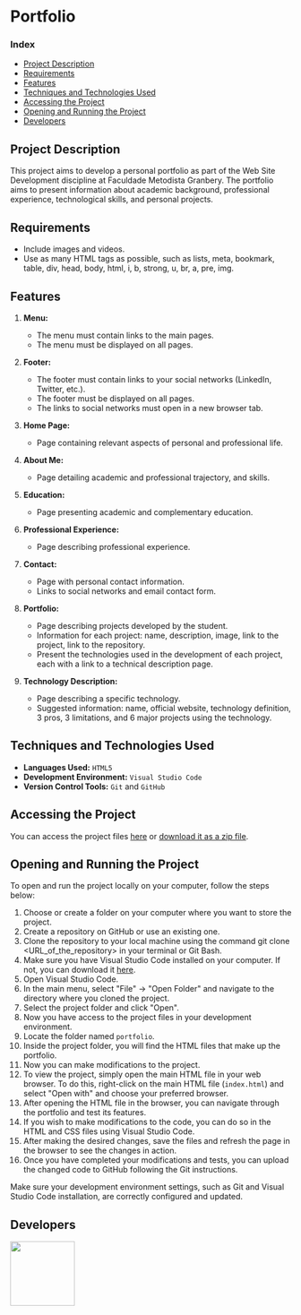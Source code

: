 # Portfolio

### Index

- [Project Description](#project-description)
- [Requirements](#requirements)
- [Features](#features)
- [Techniques and Technologies Used](#techniques-and-technologies-used)
- [Accessing the Project](#accessing-the-project)
- [Opening and Running the Project](#opening-and-running-the-project)
- [Developers](#developers)

## Project Description

This project aims to develop a personal portfolio as part of the Web Site Development discipline at Faculdade Metodista Granbery. The portfolio aims to present information about academic background, professional experience, technological skills, and personal projects.

## Requirements

- Include images and videos.
- Use as many HTML tags as possible, such as lists, meta, bookmark, table, div, head, body, html, i, b, strong, u, br, a, pre, img.

## Features

1. **Menu:**
   - The menu must contain links to the main pages.
   - The menu must be displayed on all pages.

2. **Footer:**
   - The footer must contain links to your social networks (LinkedIn, Twitter, etc.).
   - The footer must be displayed on all pages.
   - The links to social networks must open in a new browser tab.

3. **Home Page:**
   - Page containing relevant aspects of personal and professional life.

4. **About Me:**
   - Page detailing academic and professional trajectory, and skills.

5. **Education:**
   - Page presenting academic and complementary education.

6. **Professional Experience:**
   - Page describing professional experience.

7. **Contact:**
   - Page with personal contact information.
   - Links to social networks and email contact form.

8. **Portfolio:**
   - Page describing projects developed by the student.
   - Information for each project: name, description, image, link to the project, link to the repository.
   - Present the technologies used in the development of each project, each with a link to a technical description page.

9. **Technology Description:**
   - Page describing a specific technology.
   - Suggested information: name, official website, technology definition, 3 pros, 3 limitations, and 6 major projects using the technology.

## Techniques and Technologies Used

- **Languages Used:** ``HTML5``
- **Development Environment:** ``Visual Studio Code``
- **Version Control Tools:** ``Git`` and ``GitHub``

## Accessing the Project

You can access the project files [here](https://github.com/asergioscosta/portfolio-html/tree/main/portfolio) or [download it as a zip file](https://github.com/asergioscosta/portfolio-html/archive/refs/heads/main.zip).

## Opening and Running the Project

To open and run the project locally on your computer, follow the steps below:

1. Choose or create a folder on your computer where you want to store the project.
2. Create a repository on GitHub or use an existing one.
3. Clone the repository to your local machine using the command git clone <URL_of_the_repository> in your terminal or Git Bash.
4. Make sure you have Visual Studio Code installed on your computer. If not, you can download it [here](https://code.visualstudio.com/).
5. Open Visual Studio Code.
6. In the main menu, select "File" -> "Open Folder" and navigate to the directory where you cloned the project.
7. Select the project folder and click "Open".
8. Now you have access to the project files in your development environment.
9. Locate the folder named `portfolio`.
10. Inside the project folder, you will find the HTML files that make up the portfolio.
11. Now you can make modifications to the project.
12. To view the project, simply open the main HTML file in your web browser. To do this, right-click on the main HTML file (`index.html`) and select "Open with" and choose your preferred browser.
13. After opening the HTML file in the browser, you can navigate through the portfolio and test its features.
14. If you wish to make modifications to the code, you can do so in the HTML and CSS files using Visual Studio Code.
15. After making the desired changes, save the files and refresh the page in the browser to see the changes in action.
16. Once you have completed your modifications and tests, you can upload the changed code to GitHub following the Git instructions.

Make sure your development environment settings, such as Git and Visual Studio Code installation, are correctly configured and updated.

## Developers

[<img loading="lazy" src="https://avatars.githubusercontent.com/u/102989796?v=4" width=115>](https://github.com/asergioscosta)